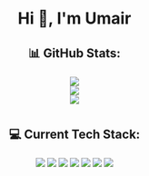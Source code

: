 <h1 align="center">Hi 👋, I'm Umair</h1>

## <p align="center"> 📊 GitHub Stats:</p>
<p align="center"> 
<a href="#"><img src="https://github-readme-stats.vercel.app/api/top-langs/?username=umairriazdev&theme=dark&hide_border=false&include_all_commits=false&count_private=false&layout=compact"/> </a><br/>
<a href="#"><img src="https://github-readme-streak-stats.herokuapp.com/?user=umairriazdev&theme=dark&hide_border=false"/> </a><br/>
<a href="#"><img src="https://github-readme-stats.vercel.app/api?username=umairriazdev&theme=dark&hide_border=false&include_all_commits=false&count_private=false"/> </a>
</p>

#
## <p align="center"> 💻 Current Tech Stack:</p>
<p align="center"> 
<a href="#"><img src="https://img.shields.io/badge/html5-%23E34F26.svg?style=for-the-badge&logo=html5&logoColor=white"/></a> <a href="#"><img src="https://img.shields.io/badge/css3-%231572B6.svg?style=for-the-badge&logo=css3&logoColor=white"/></a>  <a href="#"><img src="https://img.shields.io/badge/javascript-%23323330.svg?style=for-the-badge&logo=javascript&logoColor=%23F7DF1E"/></a> <a href="#"><img src="https://img.shields.io/badge/node.js-6DA55F?style=for-the-badge&logo=node.js&logoColor=white"/></a> <a href="#"><img src="https://img.shields.io/badge/react-%2320232a.svg?style=for-the-badge&logo=react&logoColor=%2361DAFB"/></a> <a href="#"><img src="https://img.shields.io/badge/github%20pages-121013?style=for-the-badge&logo=github&logoColor=white"/></a> <a href="#"><img src="https://img.shields.io/badge/netlify-%23000000.svg?style=for-the-badge&logo=netlify&logoColor=#00C7B7"/></a>
</p>
